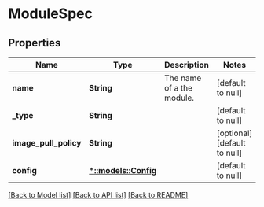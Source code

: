 # ModuleSpec

## Properties
Name | Type | Description | Notes
------------ | ------------- | ------------- | -------------
**name** | **String** | The name of a the module. | [default to null]
**_type** | **String** |  | [default to null]
**image_pull_policy** | **String** |  | [optional] [default to null]
**config** | [***::models::Config**](Config.md) |  | [default to null]

[[Back to Model list]](../README.md#documentation-for-models) [[Back to API list]](../README.md#documentation-for-api-endpoints) [[Back to README]](../README.md)


